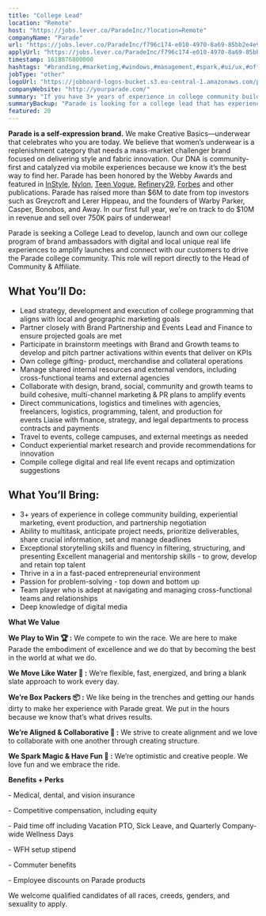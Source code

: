 ```yaml
---
title: "College Lead"
location: "Remote"
host: "https://jobs.lever.co/ParadeInc/?location=Remote"
companyName: "Parade"
url: "https://jobs.lever.co/ParadeInc/f796c174-e010-4970-8a69-85bb2e4e9ffc"
applyUrl: "https://jobs.lever.co/ParadeInc/f796c174-e010-4970-8a69-85bb2e4e9ffc/apply"
timestamp: 1618876800000
hashtags: "#branding,#marketing,#windows,#management,#spark,#ui/ux,#office,#operations,#socialmedia,#finance"
jobType: "other"
logoUrl: "https://jobboard-logos-bucket.s3.eu-central-1.amazonaws.com/parade"
companyWebsite: "http://yourparade.com/"
summary: "If you have 3+ years of experience in college community building, experiential marketing, event production, and partnership negotiation, Parade is looking for someone with your skillset."
summaryBackup: "Parade is looking for a college lead that has experience in: #branding, #marketing, #windows."
featured: 20
---
```


**Parade is a self-expression brand.** We make Creative Basics—underwear that celebrates who you are today. We believe that women’s underwear is a replenishment category that needs a mass-market challenger brand focused on delivering style and fabric innovation. Our DNA is community-first and catalyzed via mobile experiences because we know it’s the best way to find her. Parade has been honored by the Webby Awards and featured in [InStyle](https://www.instyle.com/fashion/parade-underwear-review), [Nylon](https://www.nylon.com/parade-underwear-brand-founder), [Teen Vogue.](https://www.teenvogue.com/story/parade-underwear-thongs-review) [Refinery29](https://www.refinery29.com/en-us/2020/02/9351825/parade-game-time-size-inclusive-underwear-collection), [Forbes](https://www.forbes.com/sites/virgietovar/2019/11/19/new-underwear-brand-parade-offers-extended-sizing--sustainable-fabrics-for-9/#2a9abdb7192c) and other publications. Parade has raised more than $6M to date from top investors such as Greycroft and Lerer Hippeau, and the founders of Warby Parker, Casper, Bonobos, and Away. In our first full year, we're on track to do $10M in revenue and sell over 750K pairs of underwear!

Parade is seeking a College Lead to develop, launch and own our college program of brand ambassadors with digital and local unique real life experiences to amplify launches and connect with our customers to drive the Parade college community. This role will report directly to the Head of Community & Affiliate.

## What You’ll Do:

*   Lead strategy, development and execution of college programming that aligns with local and geographic marketing goals
*   Partner closely with Brand Partnership and Events Lead and Finance to ensure projected goals are met
*   Participate in brainstorm meetings with Brand and Growth teams to develop and pitch partner activations within events that deliver on KPIs
*   Own college gifting- product, merchandise and collateral operations
*   Manage shared internal resources and external vendors, including cross-functional teams and external agencies
*   Collaborate with design, brand, social, community and growth teams to build cohesive, multi-channel marketing & PR plans to amplify events
*   Direct communications, logistics and timelines with agencies, freelancers, logistics, programming, talent, and production for events Liaise with finance, strategy, and legal departments to process contracts and payments
*   Travel to events, college campuses, and external meetings as needed
*   Conduct experiential market research and provide recommendations for innovation 
*   Compile college digital and real life event recaps and optimization suggestions   

## What You’ll Bring:

*   3+ years of experience in college community building, experiential marketing, event production, and partnership negotiation
*   Ability to multitask, anticipate project needs, prioritize deliverables, share crucial information, set and manage deadlines
*   Exceptional storytelling skills and fluency in filtering, structuring, and presenting Excellent managerial and mentorship skills - to grow, develop and retain top talent
*   Thrive in a in a fast-paced entrepreneurial environment
*   Passion for problem-solving - top down and bottom up
*   Team player who is adept at navigating and managing cross-functional teams and relationships
*   Deep knowledge of digital media  

**What We Value**

**We Play to Win 🏆 :** We compete to win the race. We are here to make Parade the embodiment of excellence and we do that by becoming the best in the world at what we do.

**We Move Like Water 🌊 :** We’re flexible, fast, energized, and bring a blank slate approach to work every day. 

**We’re Box Packers 📦 :** We like being in the trenches and getting our hands dirty to make her experience with Parade great. We put in the hours because we know that’s what drives results. 

**We’re Aligned & Collaborative 💚 :** We strive to create alignment and we love to collaborate with one another through creating structure. 

**We Spark Magic & Have Fun 🌟 :** We’re optimistic and creative people. We love fun and we embrace the ride. 

**Benefits + Perks**

\- Medical, dental, and vision insurance

\- Competitive compensation, including equity

\- Paid time off including Vacation PTO, Sick Leave, and Quarterly Company-wide Wellness Days

\- WFH setup stipend

\- Commuter benefits

\- Employee discounts on Parade products

We welcome qualified candidates of all races, creeds, genders, and sexuality to apply.
